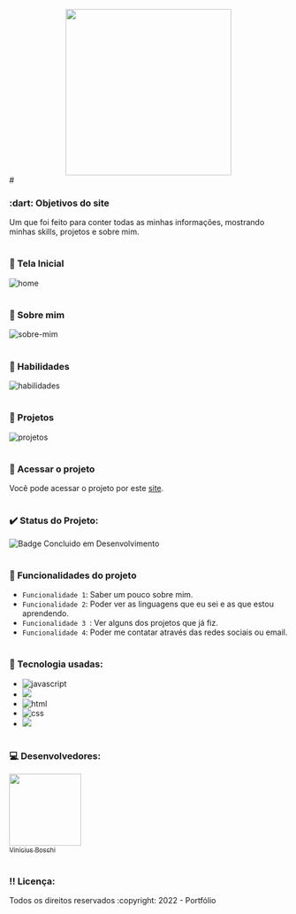 <div align='center'>
  <img src="https://user-images.githubusercontent.com/74377158/189500044-8adb5436-3a19-42c0-8981-8472de0fb2b2.png" width=300>
</div>  
# <h3> :dart: Objetivos do site</h3>
Um  que foi feito para conter todas as minhas informações, mostrando minhas skills, projetos e sobre mim.

# <h3> :pencil: Tela Inicial</h3>  
![home](https://user-images.githubusercontent.com/74377158/179576476-e38f2b92-c12a-4f88-9672-7b5af30c7558.jpg)

# <h3> :pencil: Sobre mim</h3> 
![sobre-mim](https://user-images.githubusercontent.com/74377158/189500333-b8593936-95d9-4cd2-b035-6d7e0a5185df.jpg)

# <h3> :pencil: Habilidades</h3> 
![habilidades](https://user-images.githubusercontent.com/74377158/189500306-3829af99-5153-4943-bb3c-61698d842b92.jpg)

# <h3> :pencil: Projetos</h3> 
![projetos](https://user-images.githubusercontent.com/74377158/192374305-a4c1c5b7-86ff-4615-b562-c91917fe2430.png)

# <h3> :file_folder: Acessar o projeto</h3>
Você pode acessar o projeto por este [site](https://portfolioviniciusboschi.herokuapp.com/).

# <h3> :heavy_check_mark: Status do Projeto:</h3>
![Badge Concluido em Desenvolvimento](https://img.shields.io/static/v1?label=STATUS&message=CONCLUIDO&color=blue&style=for-the-badge)

# <h3> :hammer: Funcionalidades do projeto</h3>
- `Funcionalidade 1`: Saber um pouco sobre mim.
- `Funcionalidade 2`: Poder ver as linguagens que eu sei e as que estou aprendendo.
- `Funcionalidade 3 `: Ver alguns dos projetos que já fiz.
- `Funcionalidade 4`: Poder me contatar através das redes sociais ou email.

# <h3> :notebook_with_decorative_cover: Tecnologia usadas:</h3>

* <img src="https://img.shields.io/badge/JavaScript-F7DF1E?style=for-the-badge&logo=javascript&logoColor=black" alt="javascript"><br>
* <img src='https://img.shields.io/badge/Vue.js-35495E?style=for-the-badge&logo=vue.js&logoColor=4FC08D'></br>
* <img src="https://img.shields.io/badge/HTML5-E34F26?style=for-the-badge&logo=html5&logoColor=white" alt="html"><br>
* <img src="https://img.shields.io/badge/CSS3-1572B6?style=for-the-badge&logo=css3&logoColor=white" alt="css"><br>
* <img src="https://img.shields.io/badge/Sass-CC6699?style=for-the-badge&logo=sass&logoColor=white">

# <h3> :computer: Desenvolvedores:</h3>
[<img src="https://user-images.githubusercontent.com/74377158/173900850-b6afcc77-36a5-4254-b63f-983397918d54.jpg" width=130><br><sub>Vinícius Boschi</sub>](https://github.com/Vinicius-Boschi)

# <h3> :bangbang: Licença:</h3>
<p> Todos os direitos reservados :copyright: 2022 - Portfólio